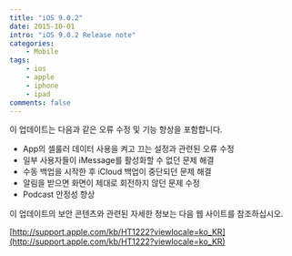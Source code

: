 ```yaml
---
title: "iOS 9.0.2"
date: 2015-10-01
intro: "iOS 9.0.2 Release note"
categories: 
    - Mobile
tags:
    - ios
    - apple
    - iphone
    - ipad
comments: false
---
```


이 업데이트는 다음과 같은 오류 수정 및 기능 향상을 포함합니다.

-   App의 셀룰러 데이터 사용을 켜고 끄는 설정과 관련된 오류 수정
-   일부 사용자들이 iMessage를 활성화할 수 없던 문제 해결
-   수동 백업을 시작한 후 iCloud 백업이 중단되던 문제 해결
-   알림을 받으면 화면이 제대로 회전하지 않던 문제 수정
-   Podcast 안정성 향상

이 업데이트의 보안 콘텐츠와 관련된 자세한 정보는 다음 웹 사이트를 참조하십시오.

[http://support.apple.com/kb/HT1222?viewlocale=ko_KR](http://support.apple.com/kb/HT1222?viewlocale=ko_KR)
